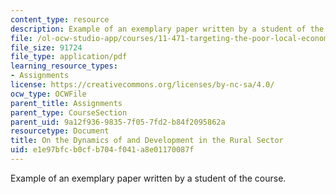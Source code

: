 ```yaml
---
content_type: resource
description: Example of an exemplary paper written by a student of the course.
file: /ol-ocw-studio-app/courses/11-471-targeting-the-poor-local-economic-development-in-developing-countries-spring-2010/e1e97bfcb0cfb704f041a8e01170087f_MIT11_471S10_Rural_sector.pdf
file_size: 91724
file_type: application/pdf
learning_resource_types:
- Assignments
license: https://creativecommons.org/licenses/by-nc-sa/4.0/
ocw_type: OCWFile
parent_title: Assignments
parent_type: CourseSection
parent_uid: 9a12f936-9835-7f05-7fd2-b84f2095862a
resourcetype: Document
title: On the Dynamics of and Development in the Rural Sector
uid: e1e97bfc-b0cf-b704-f041-a8e01170087f
---
```

Example of an exemplary paper written by a student of the course.